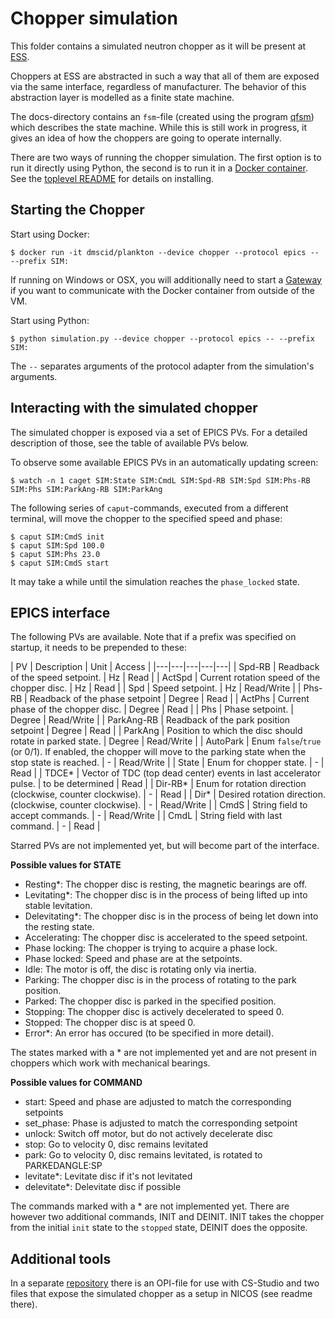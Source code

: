 # Chopper simulation

This folder contains a simulated neutron chopper as it will be present at [ESS](http://europeanspallationsource.se).

Choppers at ESS are abstracted in such a way that all of them are exposed via the same interface, regardless of manufacturer. The behavior of this abstraction layer is modelled as a finite state machine.

The docs-directory contains an `fsm`-file (created using the program [qfsm](http://qfsm.sourceforge.net/)) which describes the state machine. While this is still work in progress, it gives an idea of how the choppers are going to operate internally.

There are two ways of running the chopper simulation. The first option is to run it directly using Python, the second is to run it in a [Docker container](https://www.docker.com/). See the [toplevel README](https://github.com/DMSC-Instrument-Data/plankton/blob/master/README.md) for details on installing.


## Starting the Chopper

Start using Docker:

```
$ docker run -it dmscid/plankton --device chopper --protocol epics -- --prefix SIM:
```

If running on Windows or OSX, you will additionally need to start a [Gateway](https://hub.docker.com/r/dmscid/epics-gateway/) if you want to communicate with the Docker container from outside of the VM.

Start using Python:

```
$ python simulation.py --device chopper --protocol epics -- --prefix SIM:
```

The `--` separates arguments of the protocol adapter from the simulation's arguments.


## Interacting with the simulated chopper

The simulated chopper is exposed via a set of EPICS PVs. For a detailed description of those, see the table of available PVs below.

To observe some available EPICS PVs in an automatically updating screen:

```
$ watch -n 1 caget SIM:State SIM:CmdL SIM:Spd-RB SIM:Spd SIM:Phs-RB SIM:Phs SIM:ParkAng-RB SIM:ParkAng
```

The following series of `caput`-commands, executed from a different terminal, will move the chopper to the specified speed and phase:

```
$ caput SIM:CmdS init
$ caput SIM:Spd 100.0
$ caput SIM:Phs 23.0
$ caput SIM:CmdS start
```

It may take a while until the simulation reaches the `phase_locked` state.


## EPICS interface

The following PVs are available. Note that if a prefix was specified on startup, it needs to be prepended to these:

| PV  | Description  | Unit | Access |
|---|---|---|---|---|
| Spd-RB  |  Readback of the speed setpoint. | Hz  | Read |
| ActSpd  |  Current rotation speed of the chopper disc. | Hz  | Read |
| Spd  | Speed setpoint.  | Hz | Read/Write |
| Phs-RB  |  Readback of the phase setpoint | Degree | Read |
| ActPhs  |  Current phase of the chopper disc. | Degree | Read |
| Phs  |  Phase setpoint. | Degree | Read/Write |
| ParkAng-RB  |  Readback of the park position setpoint | Degree | Read |
| ParkAng  |  Position to which the disc should rotate in parked state. | Degree | Read/Write |
| AutoPark | Enum `false`/`true` (or 0/1). If enabled, the chopper will move to the parking state when the stop state is reached. | - | Read/Write |
| State  |  Enum for chopper state. | - | Read |
| TDCE*  |  Vector of TDC (top dead center) events in last accelerator pulse. | to be determined | Read |
| Dir-RB*  |  Enum for rotation direction (clockwise, counter clockwise). | - | Read |
| Dir*  |  Desired rotation direction. (clockwise, counter clockwise). | - | Read/Write |
| CmdS  |  String field to accept commands. | - | Read/Write |
| CmdL  |  String field with last command. | - | Read |

Starred PVs are not implemented yet, but will become part of the interface.

**Possible values for STATE**
- Resting*: The chopper disc is resting, the magnetic bearings are off.
- Levitating*: The chopper disc is in the process of being lifted up into stable levitation.
- Delevitating*: The chopper disc is in the process of being let down into the resting state.
- Accelerating: The chopper disc is accelerated to the speed setpoint.
- Phase locking: The chopper is trying to acquire a phase lock.
- Phase locked: Speed and phase are at the setpoints.
- Idle: The motor is off, the disc is rotating only via inertia.
- Parking: The chopper disc is in the process of rotating to the park position.
- Parked: The chopper disc is parked in the specified position.
- Stopping: The chopper disc is actively decelerated to speed 0.
- Stopped: The chopper disc is at speed 0.
- Error*: An error has occured (to be specified in more detail).

The states marked with a * are not implemented yet and are not present in choppers which work with mechanical bearings.

**Possible values for COMMAND**
- start: Speed and phase are adjusted to match the corresponding setpoints
- set_phase: Phase is adjusted to match the corresponding setpoint
- unlock: Switch off motor, but do not actively decelerate disc
- stop: Go to velocity 0, disc remains levitated
- park: Go to velocity 0, disc remains levitated, is rotated to PARKEDANGLE:SP
- levitate*: Levitate disc if it's not levitated
- delevitate*: Delevitate disc if possible

The commands marked with a * are not implemented yet. There are however two additional commands, INIT and DEINIT. INIT takes the chopper from the initial `init` state to the `stopped` state, DEINIT does the opposite.

## Additional tools

In a separate [repository](https://github.com/DMSC-Instrument-Data/plankton-misc) there is an OPI-file for use with CS-Studio and two files that expose the simulated chopper as a setup in NICOS (see readme there).

